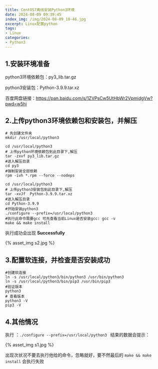 ```yaml
---
title: CentOS7离线安装Python3环境
date: 2024-08-09 09:39:45
index_img: /img/2024-08-09_10-46.jpg
excerpt: Linux配置python
tags: 
- Linux
categories:
- Python3
---
```




## 1.安装环境准备

python3环境依赖包：py3_lib.tar.gz

python3安装包：Python-3.9.9.tar.xz

百度网盘链接：https://pan.baidu.com/s/1ZVPsCw5UtHbWr2VpmidgVw?pwd=w5hi 



## 2.上传python3环境依赖包和安装包，并解压

```shell
# 先创建文件夹
mkdir /usr/local/python3
 
cd /usr/local/python3
# 上传python环境依赖包到此目录下,解压
tar -zxvf py3_lib.tar.gz
#进入解压目录
cd py3
#强制安装全部依赖
rpm -ivh *.rpm --force --nodeps
 
cd /usr/local/python3
# 上传python3安装包到此目录下,解压
tar -xvJf  Python-3.9.9.tar.xz
#进入解压目录
cd Python-3.9.9
#开始安装python3
./configure --prefix=/usr/local/python3
#执行此命令需要gcc	可先查看当前Linux是否安装gcc: gcc -v
make && make install
```

执行成功会出现 **Successfully**

{% asset_img s2.jpg %}



## 3.配置软连接，并检查是否安装成功

```shell
#创建软连接
ln -s /usr/local/python3/bin/python3 /usr/bin/python3
ln -s /usr/local/python3/bin/pip3 /usr/bin/pip3
#验证版本
python3
# 查看版本
python3 -V
pip3 -V
```



## 4.其他情况

执行 ：`./configure --prefix=/usr/local/python3 ` 结束的数据会提示：

{% asset_img s1.jpg %}

出现次状况不要去执行他给的命令，忽略就好，要不然最后的 `make && make install` 会执行失败
